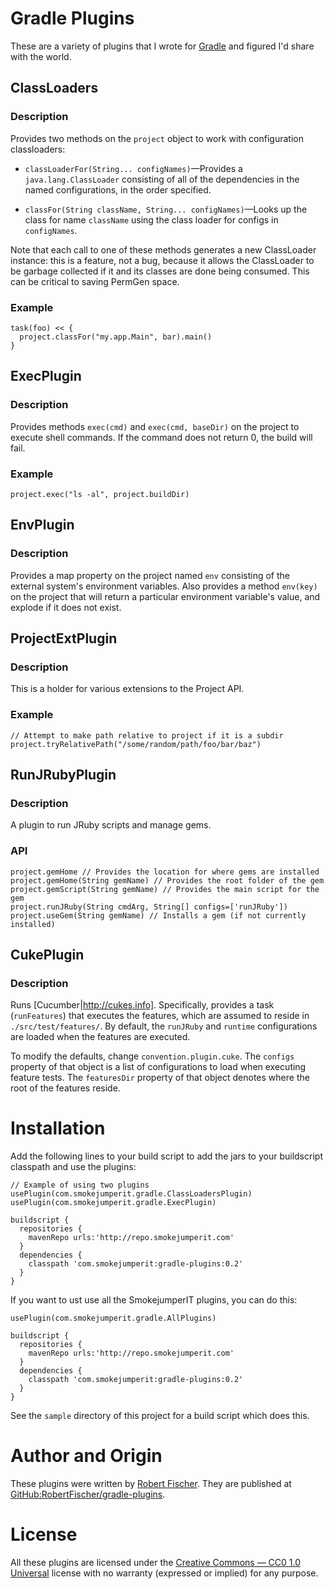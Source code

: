 # Gradle Plugins

These are a variety of plugins that I wrote for [Gradle](http://gradle.org) and figured I'd share with the world.

## ClassLoaders

### Description

Provides two methods on the `project` object to work with configuration classloaders:

* `classLoaderFor(String... configNames)`&mdash;Provides a `java.lang.ClassLoader` consisting of all of the dependencies in the named configurations, in the order specified.

* `classFor(String className, String... configNames)`&mdash;Looks up the class for name `className` using the class loader for configs in `configNames`.

Note that each call to one of these methods generates a new ClassLoader instance: this is a feature, not a bug, because it allows the ClassLoader to be garbage collected if it and its classes are done being consumed.  This can be critical to saving PermGen space.

### Example

    task(foo) << {
      project.classFor("my.app.Main", bar).main()
    }

## ExecPlugin

### Description

Provides methods `exec(cmd)` and `exec(cmd, baseDir)` on the project to execute shell commands.  If the command does not return 0, the build will fail.

### Example

    project.exec("ls -al", project.buildDir)

## EnvPlugin

### Description

Provides a map property on the project named `env` consisting of the external system's environment variables.  Also provides a method `env(key)` on the project that will return a particular environment variable's value, and explode if it does not exist.

## ProjectExtPlugin

### Description

This is a holder for various extensions to the Project API.  

### Example

    // Attempt to make path relative to project if it is a subdir
    project.tryRelativePath("/some/random/path/foo/bar/baz")


## RunJRubyPlugin

### Description

A plugin to run JRuby scripts and manage gems.

### API

    project.gemHome // Provides the location for where gems are installed
    project.gemHome(String gemName) // Provides the root folder of the gem
    project.gemScript(String gemName) // Provides the main script for the gem
    project.runJRuby(String cmdArg, String[] configs=['runJRuby'])
    project.useGem(String gemName) // Installs a gem (if not currently installed)


## CukePlugin

### Description

Runs [Cucumber|http://cukes.info].  Specifically, provides a task (`runFeatures`) that executes the features, which are assumed to reside in `./src/test/features/`.  By default, the `runJRuby` and `runtime` configurations are loaded when the features are executed.

To modify the defaults, change `convention.plugin.cuke`.  The `configs` property of that object is a list of configurations to load when executing feature tests.  The `featuresDir` property of that object denotes where the root of the features reside.

# Installation

Add the following lines to your build script to add the jars to your buildscript classpath and use the plugins:

    // Example of using two plugins
    usePlugin(com.smokejumperit.gradle.ClassLoadersPlugin)
    usePlugin(com.smokejumperit.gradle.ExecPlugin)

    buildscript {
      repositories {
        mavenRepo urls:'http://repo.smokejumperit.com'
      }
      dependencies {
        classpath 'com.smokejumperit:gradle-plugins:0.2'
      }
    }

If you want to ust use all the SmokejumperIT plugins, you can do this:

    usePlugin(com.smokejumperit.gradle.AllPlugins)

    buildscript {
      repositories {
        mavenRepo urls:'http://repo.smokejumperit.com'
      }
      dependencies {
        classpath 'com.smokejumperit:gradle-plugins:0.2'
      }
    }

See the `sample` directory of this project for a build script which does this.

# Author and Origin

These plugins were written by [Robert Fischer](http://smokejumperit.com/).  They are published at [GitHub:RobertFischer/gradle-plugins](http://github.com/RobertFischer/gradle-plugins).

# License

All these plugins are licensed under the [Creative Commons — CC0 1.0 Universal](http://creativecommons.org/publicdomain/zero/1.0/) license with no warranty (expressed or implied) for any purpose.
